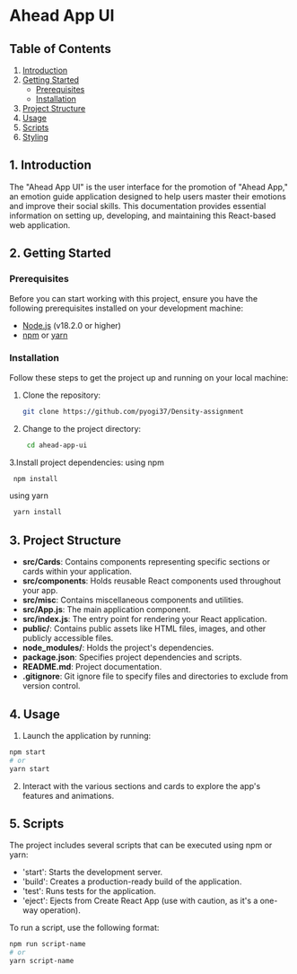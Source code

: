 # Ahead App UI

## Table of Contents
1. [Introduction](#introduction)
2. [Getting Started](#getting-started)
   - [Prerequisites](#prerequisites)
   - [Installation](#installation)
3. [Project Structure](#project-structure)
4. [Usage](#usage)
5. [Scripts](#scripts)
6. [Styling](#styling)

## 1. Introduction

The "Ahead App UI" is the user interface for the promotion of "Ahead App," an emotion guide application designed to help users master their emotions and improve their social skills. This documentation provides essential information on setting up, developing, and maintaining this React-based web application.

## 2. Getting Started 

### Prerequisites

Before you can start working with this project, ensure you have the following prerequisites installed on your development machine:

- [Node.js](https://nodejs.org/) (v18.2.0 or higher)
- [npm](https://www.npmjs.com/) or [yarn](https://yarnpkg.com/)

### Installation

Follow these steps to get the project up and running on your local machine:

1. Clone the repository:

   ```bash
   git clone https://github.com/pyogi37/Density-assignment
   ```
2. Change to the project directory:
   ```bash
    cd ahead-app-ui
   ```
3.Install project dependencies:
  using npm
  ```bash
   npm install
   ```
  using yarn
  ```bash
   yarn install
   ```
## 3. Project Structure
- **src/Cards**: Contains components representing specific sections or cards within your application.
- **src/components**: Holds reusable React components used throughout your app.
- **src/misc**: Contains miscellaneous components and utilities.
- **src/App.js**: The main application component.
- **src/index.js**: The entry point for rendering your React application.
- **public/**: Contains public assets like HTML files, images, and other publicly accessible files.
- **node_modules/**: Holds the project's dependencies.
- **package.json**: Specifies project dependencies and scripts.
- **README.md**: Project documentation.
- **.gitignore**: Git ignore file to specify files and directories to exclude from version control.

## 4. Usage

1. Launch the application by running:
  ```bash
  npm start
# or
yarn start
   ```
2. Interact with the various sections and cards to explore the app's features and animations.

## 5. Scripts 
The project includes several scripts that can be executed using npm or yarn:
- 'start': Starts the development server.
- 'build': Creates a production-ready build of the application.
- 'test': Runs tests for the application.
- 'eject': Ejects from Create React App (use with caution, as it's a one-way operation).

To run a script, use the following format:
 ```bash
 npm run script-name
# or
yarn script-name
```
